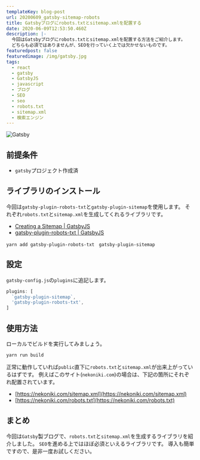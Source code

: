```yaml
---
templateKey: blog-post
url: 20200609_gatsby-sitemap-robots
title: Gatsbyブログにrobots.txtとsitemap.xmlを配置する
date: 2020-06-09T12:53:50.460Z
description: |-
  今回はGatsbyブログにrobots.txtとsitemap.xmlを配置する方法をご紹介します。
  どちらも必須ではありませんが、SEOを行っていく上では欠かせないものです。
featuredpost: false
featuredimage: /img/gatsby.jpg
tags:
  - react
  - gatsby
  - GatsbyJS
  - javascript
  - ブログ
  - SEO
  - seo
  - robots.txt
  - sitemap.xml
  - 検索エンジン
---
```

![Gatsby](/img/gatsby.jpg "Gatsby-logo")

## 前提条件
- `gatsby`プロジェクト作成済

## ライブラリのインストール
今回は`gatsby-plugin-robots-txt`と`gatsby-plugin-sitemap`を使用します。
それぞれ`robots.txt`と`sitemap.xml`を生成してくれるライブラリです。

- [Creating a Sitemap | GatsbyJS](https://www.gatsbyjs.org/docs/creating-a-sitemap/)
- [gatsby-plugin-robots-txt | GatsbyJS](https://www.gatsbyjs.org/packages/gatsby-plugin-robots-txt/)

```shell
yarn add gatsby-plugin-robots-txt　gatsby-plugin-sitemap
```

## 設定
`gatsby-config.js`の`plugins`に追記します。

```javascript:title=gatsby-config.js
plugins: [
  `gatsby-plugin-sitemap`,
  'gatsby-plugin-robots-txt',
]
```


## 使用方法
ローカルでビルドを実行してみましょう。

```shell
yarn run build
```

正常に動作していれば`public`直下に`robots.txt`と`sitemap.xml`が出来上がっているはずです。
例えばこのサイト(`nekoniki.com`)の場合は、下記の箇所にそれぞれ配置されています。

- [https://nekoniki.com/sitemap.xml](https://nekoniki.com/sitemap.xml)
- [https://nekoniki.com/robots.txt](https://nekoniki.com/robots.txt)


## まとめ
今回は`Gatsby`製ブログで、`robots.txt`と`sitemap.xml`を生成するライブラリを紹介しました。
`SEO`を進める上ではほぼ必須といえるライブラリです。
導入も簡単ですので、是非一度お試しください。